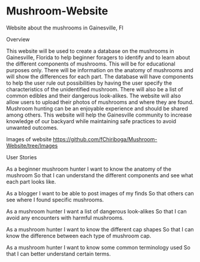 # Mushroom-Website
Website about the mushrooms in Gainesville, Fl

Overview

This website will be used to create a database on the mushrooms in Gainesville, Florida to help beginner foragers to identify and to learn about the different components of mushrooms. This will be for educational purposes only. There will be information on the anatomy of mushrooms and will show the differences for each part. The database will have components to help the user rule out possibilities by having the user specify the characteristics of the unidentified mushroom. There will also be a list of common edibles and their dangerous look-alikes. The website will also allow users to upload their photos of mushrooms and where they are found. Mushroom hunting can be an enjoyable experience and should be shared among others. This website will help the Gainesville community to increase knowledge of our backyard while maintaining safe practices to avoid unwanted outcomes.

Images of website
https://github.com/fChiriboga/Mushroom-Website/tree/Images

User Stories

As a beginner mushroom hunter
I want to know the anatomy of the mushroom
So that I can understand the different components and see what each part looks like.

As a blogger
I want to be able to post images of my finds
So that others can see where I found specific mushrooms.

As a mushroom hunter
I want a list of dangerous look-alikes
So that I can avoid any encounters with harmful mushrooms.

As a mushroom hunter
I want to know the different cap shapes
So that I can know the difference between each type of mushroom cap.

As a mushroom hunter
I want to know some common terminology used
So that I can better understand certain terms.
